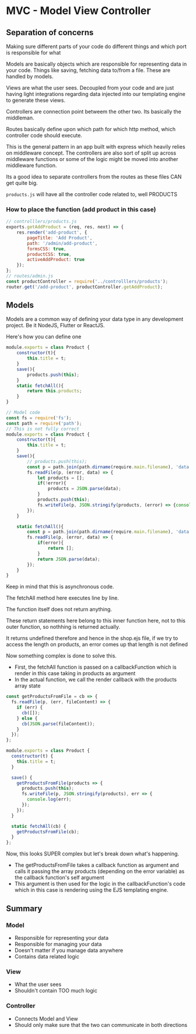 # MVC - Model View Controller
## Separation of concerns
Making sure different parts of your code do different things and which port is responsible for what

Models are basically objects which are responsible for representing data in your code. Things like saving, fetching data to/from a file. These are handled by models.

Views are what the user sees. Decoupled from your code and are just having light integrations regarding data injected into our templating engine to generate these views.

Controllers are connection point betweem the other two. Its basically the middleman.

Routes basically define upon which path for which http method, which controller code should execute.

This is the general pattern in an app built with express which heavily relies on middleware concept. The controllers are also sort of split up across middleware functions or some of the logic might be moved into another middleware function.

Its a good idea to separate controllers from the routes as these files CAN get quite big.

`products.js` will have all the controller code related to, well PRODUCTS

### How to place the function (add product in this case)
```js
// controlllers/products.js
exports.getAddProduct = (req, res, next) => {
    res.render('add-product', {
        pageTitle: 'Add Product',
        path: '/admin/add-product',
        formsCSS: true,
        productCSS: true,
        activeAddProduct: true
    });
};
// routes/admin.js
const productController = require('../controlllers/products');
router.get('/add-product', productController.getAddProduct);
```

## Models
Models are a common way of defining your data type in any development project. Be it NodeJS, Flutter or ReactJS.

Here's how you can define one
```js
module.exports = class Product {
    constructor(t){
        this.title = t;
    }
    save(){
        products.push(this);
    }
    static fetchAll(){
        return this.products;
    }
}
```
```js
// Model code
const fs = require('fs');
const path = require('path');
// This is not fully correct
module.exports = class Product {
    constructor(t){
        this.title = t;
    }
    save(){
        // products.push(this);
        const p = path.join(path.dirname(require.main.filename), 'data', 'products.json');
        fs.readFile(p, (error, data) => {
            let products = [];
            if(!error){
                products = JSON.parse(data);
            }
            products.push(this);
            fs.writeFile(p, JSON.stringify(products, (error) => {console.log(error)}));
        });
    }

    static fetchAll(){
        const p = path.join(path.dirname(require.main.filename), 'data', 'products.json');
        fs.readFile(p, (error, data) => {
            if(error){
                return [];
            }
            return JSON.parse(data);
        });
    }
}
```
Keep in mind that this is asynchronous code.

The fetchAll method here executes line by line.

The function itself does not return anything.

These return statements here belong to this inner function here, not to this outer function, so nothhing is returned actually.

It returns undefined therefore and hence in the shop.ejs file, if we try to access the length on products, an error comes up that length is not defined

Now something complex is done to solve this.

- First, the fetchAll function is passed on a callbackFunction which is render in this case taking in products as argument
- In the actual function, we call the render callback with the products array state

```js
const getProductsFromFile = cb => {
  fs.readFile(p, (err, fileContent) => {
    if (err) {
      cb([]);
    } else {
      cb(JSON.parse(fileContent));
    }
  });
};

module.exports = class Product {
  constructor(t) {
    this.title = t;
  }

  save() {
    getProductsFromFile(products => {
      products.push(this);
      fs.writeFile(p, JSON.stringify(products), err => {
        console.log(err);
      });
    });
  }

  static fetchAll(cb) {
    getProductsFromFile(cb);
  }
};
```
Now, this looks SUPER complex but let's break down what's happening.

- The getProductsFromFile takes a callback function as argument and calls it passing the array products (depending on the error variable) as the callback function's self argument
- This argument is then used for the logic in the callbackFunction's code which in this case is rendering using the EJS templating engine.

## Summary
### Model
- Responsible for representing your data
- Responsible for managing your data
- Doesn't matter if you manage data anywhere
- Contains data related logic
### View
- What the user sees
- Shouldn't contain TOO much logic
### Controller
- Connects Model and View
- Should only make sure that the two can communicate in both directions
